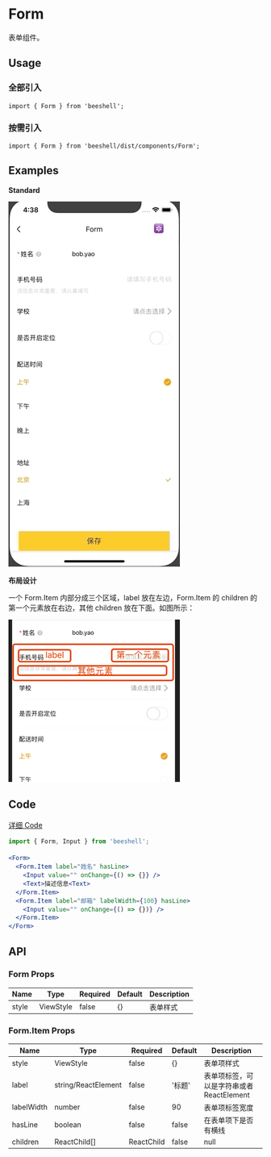 # Form

表单组件。

## Usage

### 全部引入
```
import { Form } from 'beeshell';
```

### 按需引入
```
import { Form } from 'beeshell/dist/components/Form';
```

## Examples

**Standard**

![image](../images/Form/1.gif)

**布局设计**

一个 Form.Item 内部分成三个区域，label 放在左边，Form.Item 的 children 的第一个元素放在右边，其他 children 放在下面。如图所示：

![image](../images/Form/2.png)

## Code
[详细 Code](../../examples/Form/index.tsx)

```jsx
import { Form, Input } from 'beeshell';

<Form>
  <Form.Item label="姓名" hasLine>
    <Input value="" onChange={() => {}} />
    <Text>描述信息<Text>
  </Form.Item>
  <Form.Item label="邮箱" labelWidth={100} hasLine>
    <Input value="" onChange={() => {})} />
  </Form.Item>
</Form>
```

## API

### Form Props

| Name | Type | Required | Default | Description |
| ---- | ---- | ---- | ---- | ---- |
| style | ViewStyle | false | {} | 表单样式 |

### Form.Item Props

| Name | Type | Required | Default | Description |
| ---- | ---- | ---- | ---- | ---- |
| style | ViewStyle | false | {} | 表单项样式 |
| label | string/ReactElement | false | '标题' | 表单项标签，可以是字符串或者 ReactElement |
| labelWidth | number | false | 90 | 表单项标签宽度 |
| hasLine | boolean | false | false | 在表单项下是否有横线 |
| children | ReactChild[]|ReactChild | false | null | 表单项子元素 |